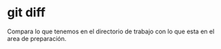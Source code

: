 # git diff

Compara lo que tenemos en el directorio de trabajo con lo que esta en el area de preparación.